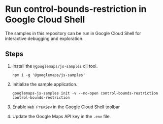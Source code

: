 # Run control-bounds-restriction in Google Cloud Shell

The samples in this repository can be run in Google Cloud Shell for interactive debugging and exploration.

## Steps

1. Install the `@googlemaps/js-samples` cli tool.

    ```
    npm i -g '@googlemaps/js-samples'
    ```
1. Initialize the sample application. 
    ```
    googlemaps-js-samples init -v --no-open control-bounds-restriction control-bounds-restriction
    ```
1. Enable `Web Preview` in the Google Cloud Shell toolbar
1. Update the Google Maps API key in the `.env` file.
